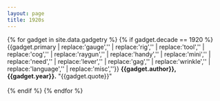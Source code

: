 ```yaml
---
layout: page
title: 1920s
---
```


{% for gadget in site.data.gadgetry %}
{% if gadget.decade == 1920 %}
{{gadget.primary
  | replace:'gauge','<i class="fa fa-tachometer"></i>'
  | replace:'rig','<i class="fa fa-lightbulb-o"></i>'
  | replace:'tool','<i class="fa fa-wrench"></i>'
  | replace:'cog','<i class="fa fa-cog"></i>'
  | replace:'raygun','<i class="fa fa-rocket"></i>'
  | replace:'handy','<i class="fa fa-mobile"></i>'
  | replace:'mini','<i class="fa fa-search"></i>'
  | replace:'need','<i class="fa fa-heart"></i>'
  | replace:'lever','<i class="fa fa-sliders"></i>'
  | replace:'gag','<i class="fa fa-smile-o"></i>'
  | replace:'wrinkle','<i class="fa fa-flash"></i>'
  | replace:'language','<i class="fa fa-comment"></i>'
  | replace:'misc','<i class="fa fa-question"></i>'}}
  **{{gadget.author}}, {{gadget.year}}.** "{{gadget.quote}}"
  <br>
  <br>
{% endif %}
{% endfor %}

